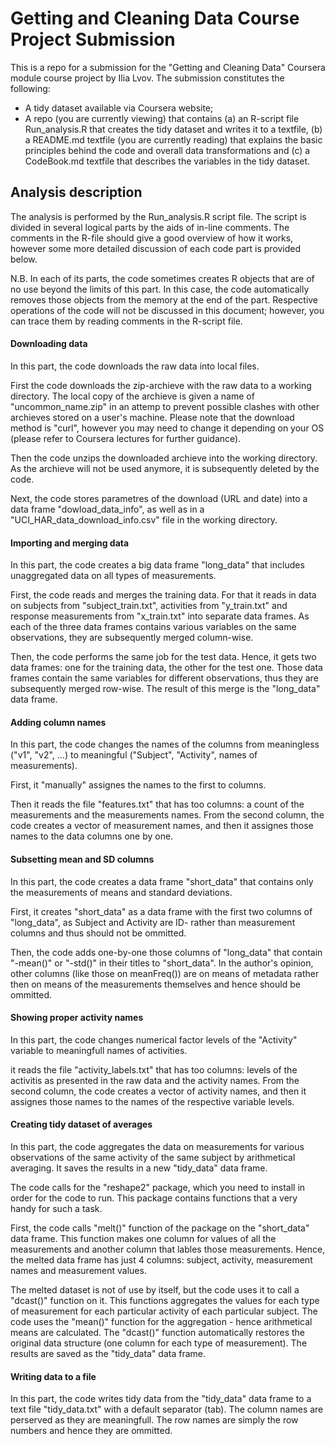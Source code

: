 Getting and Cleaning Data Course Project Submission
=====================
This is a repo for a submission for the "Getting and Cleaning Data" Coursera module course project by Ilia Lvov. The submission constitutes the following:
- A tidy dataset available via Coursera website;
- A repo (you are currently viewing) that contains (a) an R-script file Run_analysis.R that creates the tidy dataset and writes it to a textfile, (b) a README.md textfile (you are currently reading) that explains the basic principles behind the code and overall data transformations and (c) a CodeBook.md textfile that describes the variables in the tidy dataset.

## Analysis description

The analysis is performed by the Run_analysis.R script file. The script is divided in several logical parts by the aids of in-line comments. The comments in the R-file should give a good overview of how it works, however some more detailed discussion of each code part is provided below.

N.B. In each of its parts, the code sometimes creates R objects that are of no use beyond the limits of this part. In this case, the code automatically removes those objects from the memory at the end of the part. Respective operations of the code will not be discussed in this document; however, you can trace them by reading comments in the R-script file.

#### Downloading data

In this part, the code downloads the raw data into local files.

First the code downloads the zip-archieve with the raw data to a working directory. The local copy of the archieve is given a name of "uncommon_name.zip" in an attemp to prevent possible clashes with other archieves stored on a user's machine. Please note that the download method is "curl", however you may need to change it depending on your OS (please refer to Coursera lectures for further guidance).

Then the code unzips the downloaded archieve into the working directory. As the archieve will not be used anymore, it is subsequently deleted by the code.

Next, the code stores parametres of the download (URL and date) into a data frame "dowload_data_info", as well as in a "UCI_HAR_data_download_info.csv" file in the working directory.

#### Importing and merging data

In this part, the code creates a big data frame "long_data" that includes unaggregated data on all types of measurements.

First, the code reads and merges the training data. For that it reads in data on subjects from "subject_train.txt", activities from "y_train.txt" and response measurements from "x_train.txt" into separate data frames. As each of the three data frames contains various variables on the same observations, they are subsequently merged column-wise.

Then, the code performs the same job for the test data. Hence, it gets two data frames: one for the training data, the other for the test one. Those data frames contain the same variables for different observations, thus they are subsequently merged row-wise. The result of this merge is the "long_data" data frame.

#### Adding column names

In this part, the code changes the names of the columns from meaningless ("v1", "v2", ...) to meaningful ("Subject", "Activity", names of measurements).

First, it "manually" assignes the names to the first to columns.

Then it reads the file "features.txt" that has too columns: a count of the measurements and the measurements names. From the second column, the code creates a vector of measurement names, and then it assignes those names to the data columns one by one.

#### Subsetting mean and SD columns

In this part, the code creates a data frame "short_data" that contains only the measurements of means and standard deviations.

First, it creates "short_data" as a data frame with the first two columns of "long_data", as Subject and Activity are ID- rather than measurement columns and thus should not be ommitted.

Then, the code adds one-by-one those columns of "long_data" that contain "-mean()" or "-std()" in their titles to "short_data". In the author's opinion, other columns (like those on meanFreq()) are on means of metadata rather then on means of the measurements themselves and hence should be ommitted.

#### Showing proper activity names

In this part, the code changes numerical factor levels of the "Activity" variable to meaningfull names of activities.

it reads the file "activity_labels.txt" that has too columns: levels of the activitis as presented in the raw data and the activity names. From the second column, the code creates a vector of activity names, and then it assignes those names to the names of the respective variable levels.

#### Creating tidy dataset of averages

In this part, the code aggregates the data on measurements for various observations of the same activity of the same subject by arithmetical averaging. It saves the results in a new "tidy_data" data frame.

The code calls for the "reshape2" package, which you need to install in order for the code to run. This package contains functions that a very handy for such a task.

First, the code calls "melt()" function of the package on the "short_data" data frame. This function makes one column for values of all the measurements and another column that lables those measurements. Hence, the melted data frame has just 4 columns: subject, activity, measurement names and measurement values.

The melted dataset is not of use by itself, but the code uses it to call a "dcast()" function on it. This functions aggregates the values for each type of measurement for each particular activity of each particular subject. The code uses the "mean()" function for the aggregation - hence arithmetical means are calculated. The "dcast()" function automatically restores the original data structure (one column for each type of measurement). The results are saved as the "tidy_data" data frame.

#### Writing data to a file

In this part, the code writes tidy data from the "tidy_data" data frame to a text file "tidy_data.txt" with a default separator (tab). The column names are perserved as they are meaningfull. The row names are simply the row numbers and hence they are ommitted.
